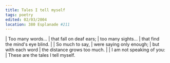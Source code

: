 ```yaml
---
title: Tales I tell myself
tags: poetry
edited: 02/03/2004
location: 380 Esplanade #211
---
```


| Too many words...
| that fall on deaf ears;
| too many sights...
| that find the mind's eye blind.
|
| So much to say,
| were saying only enough;
| but with each word
| the distance grows too much.
|
| I am not speaking of you:
| These are the tales I tell myself.
